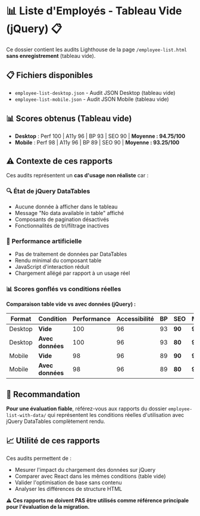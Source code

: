 # 📊 Liste d'Employés - Tableau Vide (jQuery) 📋

Ce dossier contient les audits Lighthouse de la page `/employee-list.html` **sans enregistrement** (tableau vide).

## 📋 Fichiers disponibles

- `employee-list-desktop.json` - Audit JSON Desktop (tableau vide)
- `employee-list-mobile.json` - Audit JSON Mobile (tableau vide)

## 📊 Scores obtenus (Tableau vide)

- **Desktop** : Perf 100 | A11y 96 | BP 93 | SEO 90 | **Moyenne : 94.75/100**
- **Mobile** : Perf 98 | A11y 96 | BP 89 | SEO 90 | **Moyenne : 93.25/100**

## ⚠️ Contexte de ces rapports

Ces audits représentent un **cas d'usage non réaliste** car :

### 🔍 **État de jQuery DataTables**

- Aucune donnée à afficher dans le tableau
- Message "No data available in table" affiché
- Composants de pagination désactivés
- Fonctionnalités de tri/filtrage inactives

### 🎯 **Performance artificielle**

- Pas de traitement de données par DataTables
- Rendu minimal du composant table
- JavaScript d'interaction réduit
- Chargement allégé par rapport à un usage réel

### 📊 **Scores gonflés vs conditions réelles**

**Comparaison table vide vs avec données (jQuery) :**

| Format | Condition | Performance | Accessibilité | BP | SEO | Moyenne |
|--------|-----------|-------------|---------------|----|----|---------|
| Desktop | **Vide** | 100 | 96 | 93 | **90** | **94.75** |
| Desktop | **Avec données** | 100 | 96 | 93 | **80** | **92.25** |
| Mobile | **Vide** | 98 | 96 | 89 | **90** | **93.25** |
| Mobile | **Avec données** | 98 | 96 | 89 | **80** | **90.75** |

## 🔄 Recommandation

**Pour une évaluation fiable**, référez-vous aux rapports du dossier `employee-list-with-data/` qui représentent les conditions réelles d'utilisation avec jQuery DataTables complètement rendu.

## 📈 Utilité de ces rapports

Ces audits permettent de :

- Mesurer l'impact du chargement des données sur jQuery
- Comparer avec React dans les mêmes conditions (table vide)
- Valider l'optimisation de base sans contenu
- Analyser les différences de structure HTML

**⚠️ Ces rapports ne doivent PAS être utilisés comme référence principale pour l'évaluation de la migration.**
